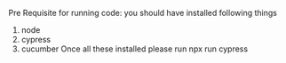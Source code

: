 Pre Requisite for running code:
you should have installed following things
1. node
2. cypress
3. cucumber
Once all these installed please run npx run cypress
